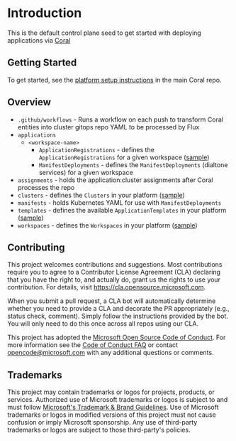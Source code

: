 # Introduction

This is the default control plane seed to get started with deploying applications via [Coral](https://github.com/microsoft/coral)

## Getting Started

To get started, see the [platform setup instructions](https://github.com/microsoft/coral/blob/main/docs/platform-setup.md) in the main Coral repo.

## Overview

- `.github/workflows` - Runs a workflow on each push to transform Coral entities into cluster gitops repo YAML to be processed by Flux
- `applications`
  - `<workspace-name>`
    - `ApplicationRegistrations` - defines the `ApplicationRegistrations` for a given workspace ([sample](https://github.com/microsoft/coral/blob/main/docs/samples/ApplicationRegistration.yaml))
    - `ManifestDeployments` - defines the `ManifestDeployments` (dialtone services) for a given workspace
- `assignments` - holds the application:cluster assignments after Coral processes the repo
- `clusters` - defines the `Clusters` in your platform ([sample](https://github.com/microsoft/coral/blob/main/docs/samples/Cluster.yaml))
- `manifests` - holds Kubernetes YAML for use with `ManifestDeployments`
- `templates` - defines the available `ApplicationTemplates` in your platform ([sample](https://github.com/microsoft/coral/blob/main/docs/samples/ApplicationTemplate.yaml))
- `workspaces` - defines the `Workspaces` in your platform ([sample](https://github.com/microsoft/coral/blob/main/docs/samples/Workspace.yaml))

## Contributing

This project welcomes contributions and suggestions.  Most contributions require you to agree to a
Contributor License Agreement (CLA) declaring that you have the right to, and actually do, grant us
the rights to use your contribution. For details, visit https://cla.opensource.microsoft.com.

When you submit a pull request, a CLA bot will automatically determine whether you need to provide
a CLA and decorate the PR appropriately (e.g., status check, comment). Simply follow the instructions
provided by the bot. You will only need to do this once across all repos using our CLA.

This project has adopted the [Microsoft Open Source Code of Conduct](https://opensource.microsoft.com/codeofconduct/).
For more information see the [Code of Conduct FAQ](https://opensource.microsoft.com/codeofconduct/faq/) or
contact [opencode@microsoft.com](mailto:opencode@microsoft.com) with any additional questions or comments.

## Trademarks

This project may contain trademarks or logos for projects, products, or services. Authorized use of Microsoft 
trademarks or logos is subject to and must follow 
[Microsoft's Trademark & Brand Guidelines](https://www.microsoft.com/en-us/legal/intellectualproperty/trademarks/usage/general).
Use of Microsoft trademarks or logos in modified versions of this project must not cause confusion or imply Microsoft sponsorship.
Any use of third-party trademarks or logos are subject to those third-party's policies.
